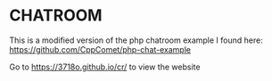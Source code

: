 # CHATROOM
This is a modified version of the php chatroom example I found here: https://github.com/CppComet/php-chat-example

Go to https://3718o.github.io/cr/ to view the website
